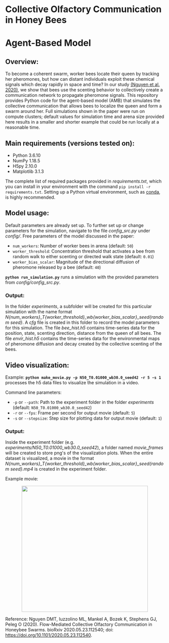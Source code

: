 # Collective Olfactory Communication in Honey Bees
# Agent-Based Model

## Overview:

To become a coherent swarm, worker bees locate their queen by tracking her pheromones, but how can distant individuals exploit these chemical signals which decay rapidly in space and time? In our study [(Nguyen et al. 2020)](https://www.biorxiv.org/content/10.1101/2020.05.23.112540v1), we show that bees use the scenting behavior to collectively create a communication network to propagate pheromone signals. This repository provides Python code for the agent-based model (AMB) that simulates the collective communication that allows bees to localize the queen and form a swarm around her. Full simulations shown in the paper were run on compute clusters; default values for simulation time and arena size provided here results in a smaller and shorter example that could be run locally at a reasonable time.

## Main requirements (versions tested on):
- Python 3.6.10
- NumPy 1.18.5
- H5py 2.10.0
- Matplotlib 3.1.3

The complete list of required packages provided in *requirements.txt*, which you can install in your environment with the command `pip install -r requirements.txt`. Setting up a Python virtual environment, such as [conda](https://docs.conda.io/projects/conda/en/latest/user-guide/tasks/manage-environments.html), is highly recommended.

## Model usage:
Default parameters are already set up. To further set up or change parameters for the simulation, navigate to the file *config_src.py* under *config/*. Free parameters of the model discussed in the paper:
- `num_workers`: Number of worker bees in arena (default: `50`)
- `worker_threshold`: Concentration threshold that activates a bee from random walk to either scenting or directed walk state (default: `0.01`)
- `worker_bias_scalar`: Magnitude of the directional diffusion of pheromone released by a bee (default: `40`)

**`python run_simulation.py`** runs a simulation with the provided parameters from *config/config_src.py*.

### Output:
In the folder *experiments*, a subfolder will be created for this particular simulation with the name format *N{num_workers}_T{worker_threshold}_wb{worker_bias_scalar}_seed{random seed}*. A *cfg* file is created in this folder to record the model parameters for this simulation. The file *bee_hist.h5* contains time-series data for the position, state, scenting direction, distance from the queen of all bees. The file *envir_hist.h5* contains the time-series data for the environmental maps of pheromone diffusion and decay created by the collective scenting of the bees.


## Video visualization:
Example: **`python make_movie.py -p N50_T0.01000_wb30.0_seed42 -r 5 -s 1`** processes the h5 data files to visualize the simulation in a video.

Command line parameters:
- `-p` or `--path`: Path to the experiment folder in the folder *experiments* (default: `N50_T0.01000_wb30.0_seed42`)
- `-r` or `--fps`: Frame per second for output movie (default: `5`)
- `-s` or `--stepsize`: Step size for plotting data for output movie (default: `1`)

### Output:
Inside the experiment folder (e.g. *experiments/N50_T0.01000_wb30.0_seed42*), a folder named *movie_frames* will be created to store png's of the visualization plots. When the entire dataset is visualized, a movie in the format *N{num_workers}_T{worker_threshold}_wb{worker_bias_scalar}_seed{random seed}.mp4* is created in the experiment folder.

Example movie:

<p align="center">
<img src="doc/example.gif" width="400"/>
<p>

Reference:
Nguyen DMT, Iuzzolino ML, Mankel A, Bozek K, Stephens GJ, Peleg O (2020). Flow-Mediated Collective Olfactory
Communication in Honeybee Swarms. bioRxiv 2020.05.23.112540; doi: https://doi.org/10.1101/2020.05.23.112540.
